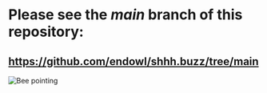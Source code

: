 # Please see the *main* branch of this repository: 
## https://github.com/endowl/shhh.buzz/tree/main

![Bee pointing](https://shhh.buzz/static/media/bee-pointing-right.59e0329e.png)
